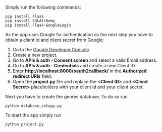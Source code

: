 
Simply run the following commands:

    pip install Flask
	pip install SQLAlchemy
	pip install Flask-GoogleLogin

As the app uses Google for authentication as the next step you have to obtain a client id and client secret from Google:

1. Go to the [Google Developer Console](https://console.developers.google.com/project).
2. Create a new project.
3. Go to **APIs & auth - Consent screen** and select a valid Email address.
4. Go to **APIs & auth - Credentials** and create a new Client ID.
5. Enter **http://localhost:8000/oauth2callback/** in the **Authorized redirect URIs** field.
6. Open the **project.py** file and replace the **<Client ID\>** and **<Client Secret\>** placeholders with your client id and your client secret.

Next you have to create the genres database. To do so run

	python database_setupy.py

To start the app simply run
	
	python project.py
